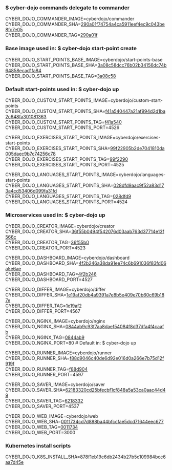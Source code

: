 ### $ cyber-dojo commands delegate to commander

CYBER_DOJO_COMMANDER_IMAGE=cyberdojo/commander  
CYBER_DOJO_COMMANDER_SHA=[290a01f74754a4ca5911eef4ec9c043be8fc7e05](https://github.com/cyber-dojo/commander/commit/290a01f74754a4ca5911eef4ec9c043be8fc7e05)  
CYBER_DOJO_COMMANDER_TAG=[290a01f](https://hub.docker.com/layers/cyberdojo/commander/290a01f/images/sha256-290cad52a332209d5d34cffa8749a6514cacafc2b77e571f5706015fcb8b8a6e)  

### Base image used in: $ cyber-dojo start-point create

CYBER_DOJO_START_POINTS_BASE_IMAGE=cyberdojo/start-points-base  
CYBER_DOJO_START_POINTS_BASE_SHA=[3a08c58dcc76b02b34156dc74b64858ecad1fa84](https://github.com/cyber-dojo/start-points-base/commit/3a08c58dcc76b02b34156dc74b64858ecad1fa84)  
CYBER_DOJO_START_POINTS_BASE_TAG=[3a08c58](https://hub.docker.com/layers/cyberdojo/start-points-base/3a08c58/images/sha256-5cdb1fa2d8a2187c40be0422cfe46a684e16f1a41445bc10c0ecca0b8d70472e)  

### Default start-points used in: $ cyber-dojo up

CYBER_DOJO_CUSTOM_START_POINTS_IMAGE=cyberdojo/custom-start-points  
CYBER_DOJO_CUSTOM_START_POINTS_SHA=[f41a540447a21af994d2d1ba2c648fa301081363](https://github.com/cyber-dojo/custom-start-points/commit/f41a540447a21af994d2d1ba2c648fa301081363)  
CYBER_DOJO_CUSTOM_START_POINTS_TAG=[f41a540](https://hub.docker.com/layers/cyberdojo/custom-start-points/f41a540/images/sha256-69cd17dee4f1b30cafa8df6ec8fb2d6e138a5c9fb2b0c45d996c85061ff69414)  
CYBER_DOJO_CUSTOM_START_POINTS_PORT=4526

CYBER_DOJO_EXERCISES_START_POINTS_IMAGE=cyberdojo/exercises-start-points  
CYBER_DOJO_EXERCISES_START_POINTS_SHA=[99f22905b2de7041810da005daec9b7c74256c78](https://github.com/cyber-dojo/exercises-start-points/commit/99f22905b2de7041810da005daec9b7c74256c78)  
CYBER_DOJO_EXERCISES_START_POINTS_TAG=[99f2290](https://hub.docker.com/layers/cyberdojo/exercises-start-points/99f2290/images/sha256-3ebe2726c2afdf8afd61efe71be79b5fd0d51808795de40e2dbd7bcb43011161)  
CYBER_DOJO_EXERCISES_START_POINTS_PORT=4525

CYBER_DOJO_LANGUAGES_START_POINTS_IMAGE=cyberdojo/languages-start-points  
CYBER_DOJO_LANGUAGES_START_POINTS_SHA=[028dfd9aac9f52a83d173a4cd53406d099fa31fd](https://github.com/cyber-dojo/languages-start-points/commit/028dfd9aac9f52a83d173a4cd53406d099fa31fd)  
CYBER_DOJO_LANGUAGES_START_POINTS_TAG=[028dfd9](https://hub.docker.com/layers/cyberdojo/languages-start-points/028dfd9/images/sha256-56757c94781af6c6114ce7f5e8fb85e84d5667f56fabb8d3981174c038da6be9)  
CYBER_DOJO_LANGUAGES_START_POINTS_PORT=4524

### Microservices used in: $ cyber-dojo up

CYBER_DOJO_CREATOR_IMAGE=cyberdojo/creator  
CYBER_DOJO_CREATOR_SHA=[36f55b0494f542076d03aab763d37714e13f566c](https://github.com/cyber-dojo/creator/commit/36f55b0494f542076d03aab763d37714e13f566c)  
CYBER_DOJO_CREATOR_TAG=[36f55b0](https://hub.docker.com/layers/cyberdojo/creator/36f55b0/images/sha256-a01f19a8fa504b74ba699d7b4c0b5fba3847bb317b15217e8326d32efe740220)  
CYBER_DOJO_CREATOR_PORT=4523

CYBER_DOJO_DASHBOARD_IMAGE=cyberdojo/dashboard  
CYBER_DOJO_DASHBOARD_SHA=[4f2b246a38da91ee74c6b691036f83fd06a5e6ae](https://github.com/cyber-dojo/dashboard/commit/4f2b246a38da91ee74c6b691036f83fd06a5e6ae)  
CYBER_DOJO_DASHBOARD_TAG=[4f2b246](https://hub.docker.com/layers/cyberdojo/dashboard/4f2b246/images/sha256-3e1ddf1853c7d0823b1948c5f89e6f44171b2ff55083f0bcfad67d82f611bd85)  
CYBER_DOJO_DASHBOARD_PORT=4527

CYBER_DOJO_DIFFER_IMAGE=cyberdojo/differ  
CYBER_DOJO_DIFFER_SHA=[1e19af20db4a9391a7e8b5e409e70b60c69b187e](https://github.com/cyber-dojo/differ/commit/1e19af20db4a9391a7e8b5e409e70b60c69b187e)  
CYBER_DOJO_DIFFER_TAG=[1e19af2](https://hub.docker.com/layers/cyberdojo/differ/1e19af2/images/sha256-f35c930552b0b7010fd1170827f2e79a2fab3599e9e2f598d1ab05f7e18f3187)  
CYBER_DOJO_DIFFER_PORT=4567

CYBER_DOJO_NGINX_IMAGE=cyberdojo/nginx  
CYBER_DOJO_NGINX_SHA=[0844ab9c93f7aa8daef54084f8d37dfa4f4caafb](https://github.com/cyber-dojo/nginx/commit/0844ab9c93f7aa8daef54084f8d37dfa4f4caafb)  
CYBER_DOJO_NGINX_TAG=[0844ab9](https://hub.docker.com/layers/cyberdojo/nginx/0844ab9/images/sha256-fb6db90b43ca080fa3874e5cb89bc8069f38aef0beb9f75910e5fb9f89394f75)  
CYBER_DOJO_NGINX_PORT=80 # Default in: $ cyber-dojo up

CYBER_DOJO_RUNNER_IMAGE=cyberdojo/runner  
CYBER_DOJO_RUNNER_SHA=[f88d9046c40de6d92e016d0a266e7b75d12f919f](https://github.com/cyber-dojo/runner/commit/f88d9046c40de6d92e016d0a266e7b75d12f919f)  
CYBER_DOJO_RUNNER_TAG=[f88d904](https://hub.docker.com/layers/cyberdojo/runner/f88d904/images/sha256-189ba146abfdf5a0d5aacbe7a9945adfeac4d36b5bece6d8a22be75a55b52b06)  
CYBER_DOJO_RUNNER_PORT=4597

CYBER_DOJO_SAVER_IMAGE=cyberdojo/saver  
CYBER_DOJO_SAVER_SHA=[62183320cd25bfecbf1cf848a5a53ca0aac44d49](https://github.com/cyber-dojo/saver/commit/62183320cd25bfecbf1cf848a5a53ca0aac44d49)  
CYBER_DOJO_SAVER_TAG=[6218332](https://hub.docker.com/layers/cyberdojo/saver/6218332/images/sha256-179948c554fbbf888610e9e933bc2d394705390ef55418d9602e4b1035414674)  
CYBER_DOJO_SAVER_PORT=4537

CYBER_DOJO_WEB_IMAGE=cyberdojo/web  
CYBER_DOJO_WEB_SHA=[0011734cd7d888ba44bfccfae5dcd71644eec677](https://github.com/cyber-dojo/web/commit/0011734cd7d888ba44bfccfae5dcd71644eec677)  
CYBER_DOJO_WEB_TAG=[0011734](https://hub.docker.com/layers/cyberdojo/web/0011734/images/sha256-298d853f8fdbb90990bd907e79117ad3192c5229498fa627727fa248c9294252)  
CYBER_DOJO_WEB_PORT=3000

### Kubernetes install scripts
CYBER_DOJO_K8S_INSTALL_SHA=[878f1eb19c6db2434b27b5c109984bcc6aa7d45e](https://github.com/cyber-dojo/k8s-install/commit/878f1eb19c6db2434b27b5c109984bcc6aa7d45e)  
